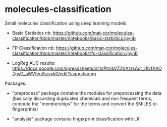 # molecules-classification
Small molecules classification using deep learning models


- Basic Statistics nb: https://github.com/mat-cor/molecules-classification/blob/master/notebooks/basic-statistics.ipynb

- FP Classification nb: https://github.com/mat-cor/molecules-classification/blob/master/notebooks/fp-classification.ipynb

- LogReg AUC results: https://docs.google.com/spreadsheets/d/1cPtmbVZ20AzrsAor_i1lvfAAOZgsG_aWVfeut5zsxk0/edit?usp=sharing


Packages:
- "preprocess" package contains the modules for preprocessing the data (basically discarding duplicated chemicals and non frequent terms, compute the "memberships" for the terms and convert the SMILES to fingerprints)

- "analysis" package contains fingerprint classification with LR
